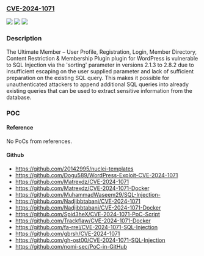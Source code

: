 ### [CVE-2024-1071](https://cve.mitre.org/cgi-bin/cvename.cgi?name=CVE-2024-1071)
![](https://img.shields.io/static/v1?label=Product&message=Ultimate%20Member%20%E2%80%93%20User%20Profile%2C%20Registration%2C%20Login%2C%20Member%20Directory%2C%20Content%20Restriction%20%26%20Membership%20Plugin&color=blue)
![](https://img.shields.io/static/v1?label=Version&message=2.1.3%3C%3D%202.8.2%20&color=brighgreen)
![](https://img.shields.io/static/v1?label=Vulnerability&message=CWE-89%20Improper%20Neutralization%20of%20Special%20Elements%20used%20in%20an%20SQL%20Command%20('SQL%20Injection')&color=brighgreen)

### Description

The Ultimate Member – User Profile, Registration, Login, Member Directory, Content Restriction & Membership Plugin plugin for WordPress is vulnerable to SQL Injection via the 'sorting' parameter in versions 2.1.3 to 2.8.2 due to insufficient escaping on the user supplied parameter and lack of sufficient preparation on the existing SQL query.  This makes it possible for unauthenticated attackers to append additional SQL queries into already existing queries that can be used to extract sensitive information from the database.

### POC

#### Reference
No PoCs from references.

#### Github
- https://github.com/20142995/nuclei-templates
- https://github.com/Dogu589/WordPress-Exploit-CVE-2024-1071
- https://github.com/Matrexdz/CVE-2024-1071
- https://github.com/Matrexdz/CVE-2024-1071-Docker
- https://github.com/MuhammadWaseem29/SQL-Injection-
- https://github.com/Nadjibbtabani/CVE-2024-1071
- https://github.com/Nadjibbtabani/CVE-2024-1071-Docker
- https://github.com/Spid3heX/CVE-2024-1071-PoC-Script
- https://github.com/Trackflaw/CVE-2024-1071-Docker
- https://github.com/fa-rrel/CVE-2024-1071-SQL-Injection
- https://github.com/gbrsh/CVE-2024-1071
- https://github.com/gh-ost00/CVE-2024-1071-SQL-Injection
- https://github.com/nomi-sec/PoC-in-GitHub

